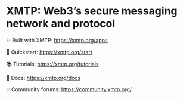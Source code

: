 # XMTP: Web3’s secure messaging network and protocol

✨ Built with XMTP: <https://xmtp.org/apps>

💨 Quickstart: <https://xmtp.org/start>

📚 Tutorials: <https://xmtp.org/tutorials>

📖 Docs: <https://xmtp.org/docs>

💡 Community forums: <https://community.xmtp.org/>
